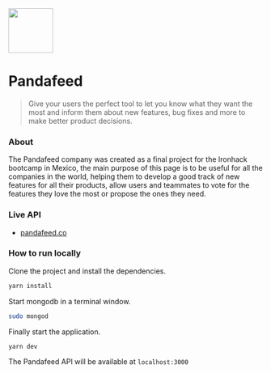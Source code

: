<img src="https://pandafeed.co/logo.svg" width="88px"/>

# Pandafeed

> Give your users the perfect tool to let you know what they want the most and inform them about new features, bug fixes and more to make better product decisions.

### About

The Pandafeed company was created as a final project for the Ironhack bootcamp in Mexico, the main purpose of this page is to be useful for all the companies in the world, helping them to develop a good track of new features for all their products, allow users and teammates to vote for the features they love the most or propose the ones they need.

### Live API

- [pandafeed.co](https://pandafeed.herokuapp.com)

### How to run locally

Clone the project and install the dependencies.

```sh 
yarn install
```

Start mongodb in a terminal window.

```sh
sudo mongod
```

Finally start the application.

```sh
yarn dev
```

The Pandafeed API will be available at `localhost:3000`
